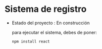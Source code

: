 <h1> Sistema de registro</h1>

- Estado del proyecto :  En construcción

  para ejecutar el sistema, debes de poner:

  ```npm install react```
